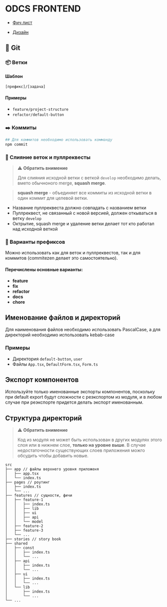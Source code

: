 # ODCS FRONTEND

- [Фич лист](https://docs.google.com/spreadsheets/d/1GwV1-NoSkC2oHRamFoRoKfmjsDQTBtnCVACTTKllpCs/edit#gid=1450262909)

- [Дизайн](https://www.figma.com/file/3SieWKz3TaNqmqWhlz0dSt/Online-discount-card-service?type=design&node-id=41%3A2638&mode=design&t=eCfXjjFrXwwvUsxf-1)

## 💾 Git

### 📦 Ветки

#### Шаблон

`[префикс]/[задача]`

#### Примеры

- `feature/project-structure`
- `refactor/default-button`

### ✒️ Коммиты

```bash
## Для коммитов необходимо использовать комманду
npm commit
```

### 📝 Слияние веток и пуллреквесты

> ⚠️ **Обратить внимение**
>
> Для слияния исходной ветки с веткой `develop` необходимо делать, вмето обычноного merge, **squash merge**.

> **squash merge** - объединяет все коммиты из исходной ветки в один коммит для целевой ветки.

- Название пуллреквеста должно совпадать с названием ветки
- Пуллреквест, не связанный с новой версией, должен откываться в ветку `develop`
- Октрытие, squash merge и удаление ветки делает тот кто работал над исходной веткой

### 📌 Варианты префиксов

Можно использовать как для веток и пуллреквестов, так и для коммитов (commitezen делает это самостоятельно).

#### Перечислены основные варианты:

- **feature**
- **fix**
- **refactor**
- **docs**
- **chore**

## Именование файлов и директорий

Для наименования файлов необходимо использовать PascalCase, а для директорий необходимо использовать kebab-case

### Примеры

- Директория `default-button`, `user`
- Файлы `App.tsx`, `DefaultForm.tsx`, `Form.ts`

## Экспорт компонентов

Используйте только именованные экспорты компонентов, поскольку при default export будут сложности с реэкспортом из модуля, и в любом случае при реэкспорте придется делать экспорт именованным.

## Структура директорий

> ⚠️ **Обратить внимение**
>
> Код из модуля не может быть использован в других модулях этого слоя или в нижнем слое, **только на уровне выше**. В случае недостаточности существующих слоев приложения можго обсудить чтобы добавить новые.

```
src
├── app // файлы верхнего уровня приложеня
│   ├── app.tsx
│   └── index.ts
├── pages // роутинг
│   ├── index.ts
│   └── ...
├── features // сущности, фичи
│   ├── feature-1
│   │   ├── index.ts
│   │   ├── lib
│   │   ├── ui
│   │   ├── api
│   │   └── model
│   ├── feature-2
│   ├── feature-3
│   └── ...
├── stories // story book
├── shared
│   ├── const
│   │   ├── index.ts
│   │   └── ...
│   ├── api
│   │   ├── index.ts
│   │   └── ...
│   ├── ui
│   │   ├── index.ts
│   │   └── ...
│   └── lib
│       ├── index.ts
│       └── ...
└── ...

```

